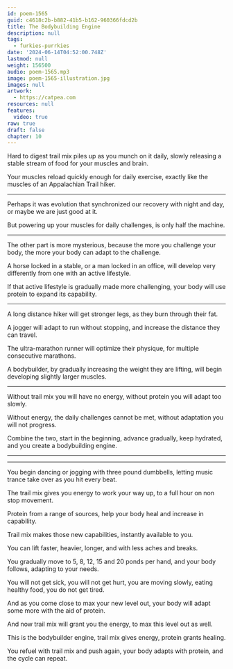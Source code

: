 ```yaml
---
id: poem-1565
guid: c4618c2b-b882-41b5-b162-960366fdcd2b
title: The Bodybuilding Engine
description: null
tags:
  - furkies-purrkies
date: '2024-06-14T04:52:00.748Z'
lastmod: null
weight: 156500
audio: poem-1565.mp3
image: poem-1565-illustration.jpg
images: null
artwork:
  - https://catpea.com
resources: null
features:
  video: true
raw: true
draft: false
chapter: 10
---
```


Hard to digest trail mix piles up as you munch on it daily,
slowly releasing a stable stream of food for your muscles and brain.

Your muscles reload quickly enough for daily exercise,
exactly like the muscles of an Appalachian Trail hiker.

---

Perhaps it was evolution that synchronized our recovery with night and day,
or maybe we are just good at it.

But powering up your muscles for daily challenges,
is only half the machine.

---

The other part is more mysterious, because the more you challenge your body,
the more your body can adapt to the challenge.

A horse locked in a stable, or a man locked in an office,
will develop very differently from one with an active lifestyle.

If that active lifestyle is gradually made more challenging,
your body will use protein to expand its capability.

---

A long distance hiker will get stronger legs,
as they burn through their fat.

A jogger will adapt to run without stopping,
and increase the distance they can travel.

The ultra-marathon runner will optimize their physique,
for multiple consecutive marathons.

A bodybuilder, by gradually increasing the weight they are lifting,
will begin developing slightly larger muscles.

---

Without trail mix you will have no energy,
without protein you will adapt too slowly.

Without energy, the daily challenges cannot be met,
without adaptation you will not progress.

Combine the two, start in the beginning, advance gradually,
keep hydrated, and you create a bodybuilding engine.

---



---

You begin dancing or jogging with three pound dumbbells,
letting music trance take over as you hit every beat.

The trail mix gives you energy to work your way up,
to a full hour on non stop movement.

Protein from a range of sources,
help your body heal and increase in capability.

Trail mix makes those new capabilities,
instantly available to you.

You can lift faster, heavier, longer,
and with less aches and breaks.

You gradually move to 5, 8, 12, 15 and 20 ponds per hand,
and your body follows, adapting to your needs.

You will not get sick, you will not get hurt,
you are moving slowly, eating healthy food, you do not get tired.

And as you come close to max your new level out,
your body will adapt some more with the aid of protein.

And now trail mix will grant you the energy,
to max this level out as well.

This is the bodybuilder engine,
trail mix gives energy, protein grants healing.

You refuel with trail mix and push again,
your body adapts with protein, and the cycle can repeat.
